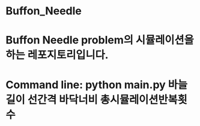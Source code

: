 # Buffon_Needle

# Buffon Needle problem의 시뮬레이션을 하는 레포지토리입니다.
# Command line: python main.py 바늘길이 선간격 바닥너비 총시뮬레이션반복횟수
